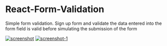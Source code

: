 # React-Form-Validation
Simple form validation. 
Sign up form and validate the data entered into the form field is valid before simulating the submission of the form

<a href="https://imgbb.com/"><img src="https://i.ibb.co/ngV3yLH/screenshot.png" alt="screenshot" border="0"></a>
<a href="https://imgbb.com/"><img src="https://i.ibb.co/QXLvd13/screenshot-1.png" alt="screenshot-1" border="0"></a>
